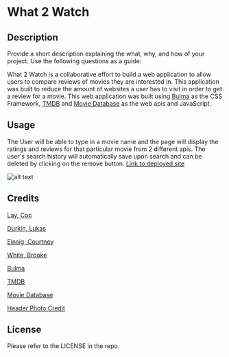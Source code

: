 # What 2 Watch

## Description

Provide a short description explaining the what, why, and how of your project. Use the following questions as a guide:

What 2 Watch is a collaborative effort to build a web application to allow users to compare reviews of movies they are interested in. This application was built to reduce the amount of websites a user has to visit in order to get a review for a movie. This web application was built using [Bulma](https://bulma.io/) as the CSS Framework, [TMDB]( https://developers.themoviedb.org/3/getting-started/introduction) and [Movie Database](https://rapidapi.com/standingapi-standingapi-default/api/moviesdb5/) as the web apis and JavaScript. 

## Usage

The User will be able to type in a movie name and the page will display the ratings and reviews for that particular movie from 2 different apis. The user's search history will automatically save upon search and can be deleted by clicking on the remove button. [Link to deployed site](https://cmeinsig.github.io/Project-What-2-Watch/)

![alt text](assets/images/screenshot.png)

## Credits

[Lay, Coc](https://github.com/coclay1)

[Durkin, Lukas](https://github.com/DukeLurkin)

[Einsig, Courtney](https://github.com/CmEinsig)

[White, Brooke](https://github.com/bro74)

[Bulma](https://bulma.io/)

[TMDB]( https://developers.themoviedb.org/3/getting-started/introduction)

[Movie Database](https://rapidapi.com/standingapi-standingapi-default/api/moviesdb5/)

[Header Photo Credit](https://unsplash.com/)

## License

Please refer to the LICENSE in the repo.
